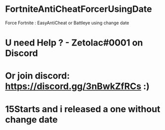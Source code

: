 # FortniteAntiCheatForcerUsingDate
Force Fortnite : EasyAntiCheat or Battleye using change date 
# U need Help ? - Zetolac#0001 on Discord
# Or join discord: https://discord.gg/3nBwkZfRCs :)
# 15Starts and i released a one without change date
